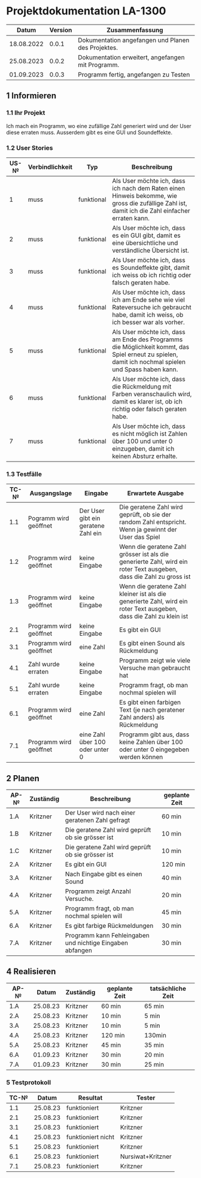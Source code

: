 # Projektdokumentation LA-1300

| Datum | Version | Zusammenfassung                                              |
| ----- | ------- | ------------------------------------------------------------ |
|18.08.2022|0.0.1|Dokumentation angefangen und Planen des Projektes.|
|25.08.2023| 0.0.2|Dokumentation erweitert, angefangen mit Programm.|   
|01.09.2023| 0.0.3|Programm fertig, angefangen zu Testen|   

## 1 Informieren

### 1.1 Ihr Projekt

Ich mach ein Programm, wo eine zufällige Zahl generiert wird und der User diese erraten muss. Ausserdem gibt es eine GUI und Soundeffekte.

### 1.2 User Stories

| US-№ | Verbindlichkeit | Typ  | Beschreibung                       |
| ---- | --------------- | ---- | ---------------------------------- |
|1|muss|funktional|Als User möchte ich, dass ich nach dem Raten einen Hinweis bekomme, wie gross die zufällige Zahl ist, damit ich die Zahl einfacher erraten kann.|
|2|muss|funktional|Als User möchte ich, dass es ein GUI gibt, damit es eine übersichtliche und verständliche Übersicht ist.|
|3|muss|funktional|Als User möchte ich, dass es Soundeffekte gibt, damit ich weiss ob ich richtig oder falsch geraten habe.|
|4|muss|funktional|Als User möchte ich, dass ich am Ende sehe wie viel Rateversuche ich gebraucht habe, damit ich weiss, ob ich besser war als vorher.|
|5|muss|funktional|Als User möchte ich, dass am Ende des Programms die Möglichkeit kommt, das Spiel erneut zu spielen, damit ich nochmal spielen und Spass haben kann.|
|6|muss|funktional|Als User möchte ich, dass die Rückmeldung mit Farben veranschaulich wird, damit es klarer ist, ob ich richtig oder falsch geraten habe.|
|7|muss|funktional|Als User möchte ich, dass es nicht möglich ist Zahlen über 100 und unter 0 einzugeben, damit ich keinen Absturz erhalte.|

### 1.3 Testfälle

| TC-№ | Ausgangslage | Eingabe | Erwartete Ausgabe | 
| ---- | ------------ | ------- | ----------------- |
|1.1|Pogramm wird geöffnet|Der User gibt ein geratene Zahl ein|Die geratene Zahl wird geprüft, ob sie der random Zahl entspricht. Wenn ja gewinnt der User das Spiel|
|1.2|Programm wird geöffnet|keine Eingabe|Wenn die geratene Zahl grösser ist als die generierte Zahl, wird ein roter Text ausgeben, dass die Zahl zu gross ist|
|1.3|Programm wird geöffnet|keine Eingabe|Wenn die geratene Zahl kleiner ist als die generierte Zahl, wird ein roter Text ausgeben, dass die Zahl zu klein ist|
|2.1|Programm wird geöffnet|keine Eingabe|Es gibt ein GUI|
|3.1|Programm wird geöffnet|eine Zahl|Es gibt einen Sound als Rückmeldung|
|4.1|Zahl wurde erraten|keine Eingabe|Programm zeigt wie viele Versuche man gebraucht hat|
|5.1|Zahl wurde erraten|keine Eingabe|Programm fragt, ob man nochmal spielen will|
|6.1|Programm wird geöffnet|eine Zahl|Es gibt einen farbigen Text (je nach geratener Zahl anders) als Rückmeldung|
|7.1|Programm wird geöffnet|eine Zahl über 100 oder unter 0|Programm gibt aus, dass keine Zahlen über 100 oder unter 0 eingegeben werden können|


## 2 Planen

| AP-№ |  Zuständig | Beschreibung | geplante Zeit |
| ---- | --------- | ------------ | ------------- |
| 1.A|Kritzner|Der User wird nach einer geratenen Zahl gefragt|60 min|
| 1.B|Kritzner|Die geratene Zahl wird geprüft ob sie grösser ist|10 min|
| 1.C|Kritzner|Die geratene Zahl wird geprüft ob sie grösser ist|10 min|
| 2.A  |Kritzner|Es gibt ein GUI|120 min|
| 3.A  |Kritzner|Nach Eingabe gibt es einen Sound|40 min|
|  4.A |Kritzner|Programm zeigt Anzahl Versuche.|20 min|
|  5.A |Kritzner|Programm fragt, ob man nochmal spielen will|   45 min            |
|  6.A |Kritzner|Es gibt farbige Rückmeldungen|30 min       | 
|  7.A |Kritzner|Programm kann Fehleingaben und nichtige Eingaben abfangen|30 min       | 

## 4 Realisieren

| AP-№ | Datum | Zuständig | geplante Zeit | tatsächliche Zeit |
| ---- | ----- | --------- | ------------- | ----------------- |
| 1.A  |25.08.23|Kritzner|60 min| 65 min                  |
| 2.A  |25.08.23|Kritzner|10 min|5 min|
| 3.A  |25.08.23|Kritzner|10 min|5 min|
| 4.A  |25.08.23|Kritzner|120 min|130min|
| 5.A  |25.08.23| Kritzner|45 min| 35 min|
| 6.A  |01.09.23|Kritzner|30 min|20 min|
| 7.A  |01.09.23|Kritzner|30 min      |25 min        |

### 5 Testprotokoll

| TC-№ | Datum | Resultat | Tester |
| ---- | ----- | -------- | ------ |
| 1.1  |25.08.23|      funktioniert   |    Kritzner   |
| 2.1  |25.08.23|   funktioniert       | Kritzner   |
| 3.1  |25.08.23|funktioniert          |   Kritzner    |
| 4.1  |25.08.23| funktioniert nicht         |    Kritzner     |
| 5.1  |25.08.23|   funktioniert       |     Kritzner  |
| 6.1  |25.08.23|  funktioniert        |      Nursiwat+Kritzner    |
| 7.1  |25.08.23|     funktioniert     |   Kritzner  |



